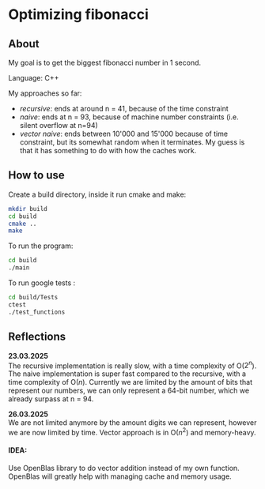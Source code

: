 # Optimizing fibonacci 


## About
My goal is to get the biggest fibonacci number in 1 second.

Language: C++

My approaches so far:
- *recursive*: ends at around n = 41, because of the time constraint
- *naive*: ends at n = 93, because of machine number constraints (i.e. silent overflow at n=94)
- *vector naive*: ends between 10'000 and 15'000 because of time constraint, but its somewhat random when it terminates. My guess is that it has something to do with how the caches work.


## How to use
Create a build directory, inside it run cmake and make:
```bash 
mkdir build
cd build
cmake ..
make
```
To run the program:
```bash
cd build
./main
```
To run google tests :
```bash
cd build/Tests
ctest
./test_functions
```
## Reflections
**23.03.2025** \
The recursive implementation is really slow, with a time complexity of O($2^n$).
The naive implementation is super fast compared to the recursive, with a time complexity of O($n$).
Currently we are limited by the amount of bits that represent our numbers, we can only represent a 64-bit number, which we already surpass at n = 94. 

**26.03.2025** \
We are not limited anymore by the amount digits we can represent, however we are now limited by time. Vector approach is in O($n^2$) and memory-heavy.

#### IDEA: 
Use OpenBlas library to do vector addition instead of my own function. OpenBlas will greatly help with managing cache and memory usage.